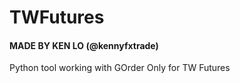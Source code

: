 # TWFutures

#### MADE BY KEN LO (@kennyfxtrade) ####

Python tool working with GOrder 
Only for TW Futures
